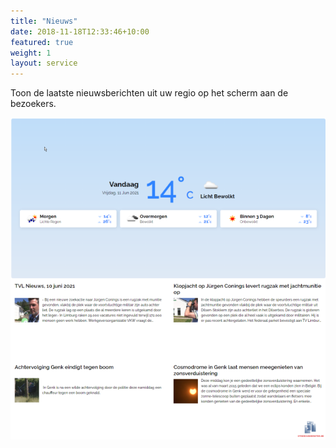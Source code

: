 ```yaml
---
title: "Nieuws"
date: 2018-11-18T12:33:46+10:00
featured: true
weight: 1
layout: service
---
```


Toon de laatste nieuwsberichten uit uw regio op het scherm aan de bezoekers.


![Nieuws](/images/services/services-news.png)
